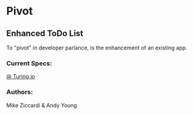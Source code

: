 # Pivot
## Enhanced ToDo List

To "pivot" in developer parlance, is the enhancement of an existing app.

### Current Specs:
[@ Turing.io](http://frontend.turing.io/projects/2DoBox-Pivot)

### Authors:
Mike Ziccardi & Andy Young
